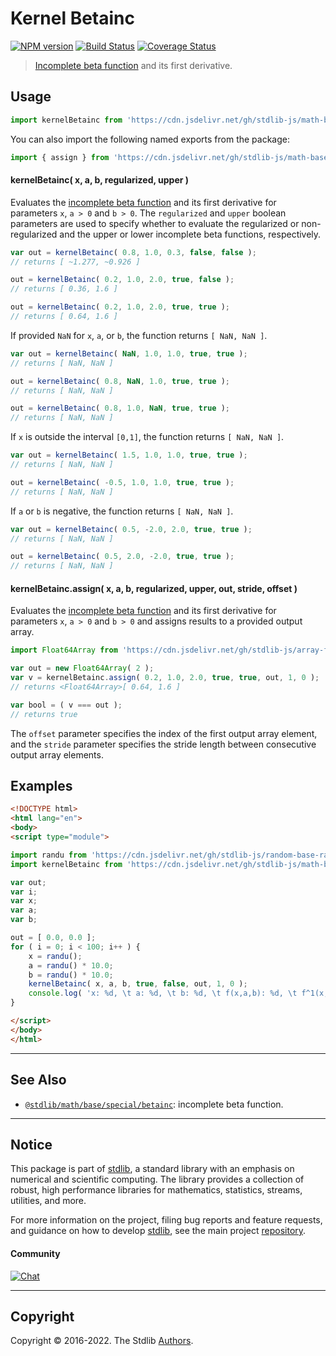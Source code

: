 <!--

@license Apache-2.0

Copyright (c) 2018 The Stdlib Authors.

Licensed under the Apache License, Version 2.0 (the "License");
you may not use this file except in compliance with the License.
You may obtain a copy of the License at

   http://www.apache.org/licenses/LICENSE-2.0

Unless required by applicable law or agreed to in writing, software
distributed under the License is distributed on an "AS IS" BASIS,
WITHOUT WARRANTIES OR CONDITIONS OF ANY KIND, either express or implied.
See the License for the specific language governing permissions and
limitations under the License.

-->

# Kernel Betainc

[![NPM version][npm-image]][npm-url] [![Build Status][test-image]][test-url] [![Coverage Status][coverage-image]][coverage-url] <!-- [![dependencies][dependencies-image]][dependencies-url] -->

> [Incomplete beta function][incomplete-beta-function] and its first derivative.

<section class="intro">

</section>

<!-- /.intro -->



<section class="usage">

## Usage

```javascript
import kernelBetainc from 'https://cdn.jsdelivr.net/gh/stdlib-js/math-base-special-kernel-betainc@esm/index.mjs';
```

You can also import the following named exports from the package:

```javascript
import { assign } from 'https://cdn.jsdelivr.net/gh/stdlib-js/math-base-special-kernel-betainc@esm/index.mjs';
```

#### kernelBetainc( x, a, b, regularized, upper )

Evaluates the [incomplete beta function][incomplete-beta-function] and its first derivative for parameters `x`, `a > 0` and `b > 0`. The `regularized` and `upper` boolean parameters are used to specify whether to evaluate the regularized or non-regularized and the upper or lower incomplete beta functions, respectively.

```javascript
var out = kernelBetainc( 0.8, 1.0, 0.3, false, false );
// returns [ ~1.277, ~0.926 ]

out = kernelBetainc( 0.2, 1.0, 2.0, true, false );
// returns [ 0.36, 1.6 ]

out = kernelBetainc( 0.2, 1.0, 2.0, true, true );
// returns [ 0.64, 1.6 ]
```

If provided `NaN` for `x`, `a`, or `b`, the function returns `[ NaN, NaN ]`.

```javascript
var out = kernelBetainc( NaN, 1.0, 1.0, true, true );
// returns [ NaN, NaN ]

out = kernelBetainc( 0.8, NaN, 1.0, true, true );
// returns [ NaN, NaN ]

out = kernelBetainc( 0.8, 1.0, NaN, true, true );
// returns [ NaN, NaN ]
```

If `x` is outside the interval `[0,1]`, the function returns `[ NaN, NaN ]`.

```javascript
var out = kernelBetainc( 1.5, 1.0, 1.0, true, true );
// returns [ NaN, NaN ]

out = kernelBetainc( -0.5, 1.0, 1.0, true, true );
// returns [ NaN, NaN ]
```

If `a` or `b` is negative, the function returns `[ NaN, NaN ]`.

```javascript
var out = kernelBetainc( 0.5, -2.0, 2.0, true, true );
// returns [ NaN, NaN ]

out = kernelBetainc( 0.5, 2.0, -2.0, true, true );
// returns [ NaN, NaN ]
```

#### kernelBetainc.assign( x, a, b, regularized, upper, out, stride, offset )

Evaluates the [incomplete beta function][incomplete-beta-function] and its first derivative for parameters `x`, `a > 0` and `b > 0` and assigns results to a provided output array.

```javascript
import Float64Array from 'https://cdn.jsdelivr.net/gh/stdlib-js/array-float64@esm/index.mjs';

var out = new Float64Array( 2 );
var v = kernelBetainc.assign( 0.2, 1.0, 2.0, true, true, out, 1, 0 );
// returns <Float64Array>[ 0.64, 1.6 ]

var bool = ( v === out );
// returns true
```

The `offset` parameter specifies the index of the first output array element, and the `stride` parameter specifies the stride length between consecutive output array elements.

</section>

<!-- /.usage -->

<section class="examples">

## Examples

<!-- eslint no-undef: "error" -->

```html
<!DOCTYPE html>
<html lang="en">
<body>
<script type="module">

import randu from 'https://cdn.jsdelivr.net/gh/stdlib-js/random-base-randu@esm/index.mjs';
import kernelBetainc from 'https://cdn.jsdelivr.net/gh/stdlib-js/math-base-special-kernel-betainc@esm/index.mjs';

var out;
var i;
var x;
var a;
var b;

out = [ 0.0, 0.0 ];
for ( i = 0; i < 100; i++ ) {
    x = randu();
    a = randu() * 10.0;
    b = randu() * 10.0;
    kernelBetainc( x, a, b, true, false, out, 1, 0 );
    console.log( 'x: %d, \t a: %d, \t b: %d, \t f(x,a,b): %d, \t f^1(x,a,b): %d', x.toFixed( 4 ), a.toFixed( 4 ), b.toFixed( 4 ), out[ 0 ].toFixed( 4 ), out[ 1 ].toFixed( 4 ) );
}

</script>
</body>
</html>
```

</section>

<!-- /.examples -->

<!-- Section for related `stdlib` packages. Do not manually edit this section, as it is automatically populated. -->

<section class="related">

* * *

## See Also

-   <span class="package-name">[`@stdlib/math/base/special/betainc`][@stdlib/math/base/special/betainc]</span><span class="delimiter">: </span><span class="description">incomplete beta function.</span>

</section>

<!-- /.related -->

<!-- Section for all links. Make sure to keep an empty line after the `section` element and another before the `/section` close. -->


<section class="main-repo" >

* * *

## Notice

This package is part of [stdlib][stdlib], a standard library with an emphasis on numerical and scientific computing. The library provides a collection of robust, high performance libraries for mathematics, statistics, streams, utilities, and more.

For more information on the project, filing bug reports and feature requests, and guidance on how to develop [stdlib][stdlib], see the main project [repository][stdlib].

#### Community

[![Chat][chat-image]][chat-url]

---

## Copyright

Copyright &copy; 2016-2022. The Stdlib [Authors][stdlib-authors].

</section>

<!-- /.stdlib -->

<!-- Section for all links. Make sure to keep an empty line after the `section` element and another before the `/section` close. -->

<section class="links">

[npm-image]: http://img.shields.io/npm/v/@stdlib/math-base-special-kernel-betainc.svg
[npm-url]: https://npmjs.org/package/@stdlib/math-base-special-kernel-betainc

[test-image]: https://github.com/stdlib-js/math-base-special-kernel-betainc/actions/workflows/test.yml/badge.svg?branch=main
[test-url]: https://github.com/stdlib-js/math-base-special-kernel-betainc/actions/workflows/test.yml?query=branch:main

[coverage-image]: https://img.shields.io/codecov/c/github/stdlib-js/math-base-special-kernel-betainc/main.svg
[coverage-url]: https://codecov.io/github/stdlib-js/math-base-special-kernel-betainc?branch=main

<!--

[dependencies-image]: https://img.shields.io/david/stdlib-js/math-base-special-kernel-betainc.svg
[dependencies-url]: https://david-dm.org/stdlib-js/math-base-special-kernel-betainc/main

-->

[chat-image]: https://img.shields.io/gitter/room/stdlib-js/stdlib.svg
[chat-url]: https://gitter.im/stdlib-js/stdlib/

[stdlib]: https://github.com/stdlib-js/stdlib

[stdlib-authors]: https://github.com/stdlib-js/stdlib/graphs/contributors

[umd]: https://github.com/umdjs/umd
[es-module]: https://developer.mozilla.org/en-US/docs/Web/JavaScript/Guide/Modules

[deno-url]: https://github.com/stdlib-js/math-base-special-kernel-betainc/tree/deno
[umd-url]: https://github.com/stdlib-js/math-base-special-kernel-betainc/tree/umd
[esm-url]: https://github.com/stdlib-js/math-base-special-kernel-betainc/tree/esm
[branches-url]: https://github.com/stdlib-js/math-base-special-kernel-betainc/blob/main/branches.md

[incomplete-beta-function]: https://en.wikipedia.org/wiki/Incomplete_beta_function

<!-- <related-links> -->

[@stdlib/math/base/special/betainc]: https://github.com/stdlib-js/math-base-special-betainc/tree/esm

<!-- </related-links> -->

</section>

<!-- /.links -->
